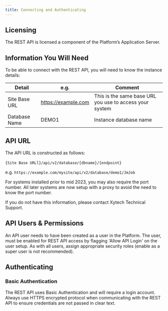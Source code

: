 ```yaml
---
title: Connecting and Authenticating
---
```

## Licensing
The REST API is licensed a component of the Platform’s Application Server. 

## Information You Will Need
To be able to connect with the REST API, you will need to know the instance details:  

| Detail        | e.g.                | Comment                                                 |
| ------------- | ------------------- | ------------------------------------------------------- |
| Site Base URL | https://example.com | This is the same base URL you use to access your system |
| Database Name | DEMO1               | Instance database name                                  |

## API URL
The API URL is constructed as follows:

`{Site Base URLl}/api/v2/database/{dbname}/{endpoint}` 

e.g. `https://example.com/mysite/api/v2/database/demo1/JmJob`

For systems installed prior to mid 2023, you may also require the port number. All later systems are now setup with a proxy to avoid the need to know the port number.

If you do not have this information, please contact Xytech Technical Support.

## API Users & Permissions
An API user needs to have been created as a user in the Platform. The user, must be enabled for REST API access by flagging 'Allow API Login' on the user setup. 
As with all users, assign appropriate security roles (enable as a super user is not recommended).

## Authenticating
### Basic Authentication
The REST API uses Basic Authentication and will require a login account.  
Always use HTTPS encrypted protocol when communicating with the REST API to ensure credentials are not passed in clear text.
